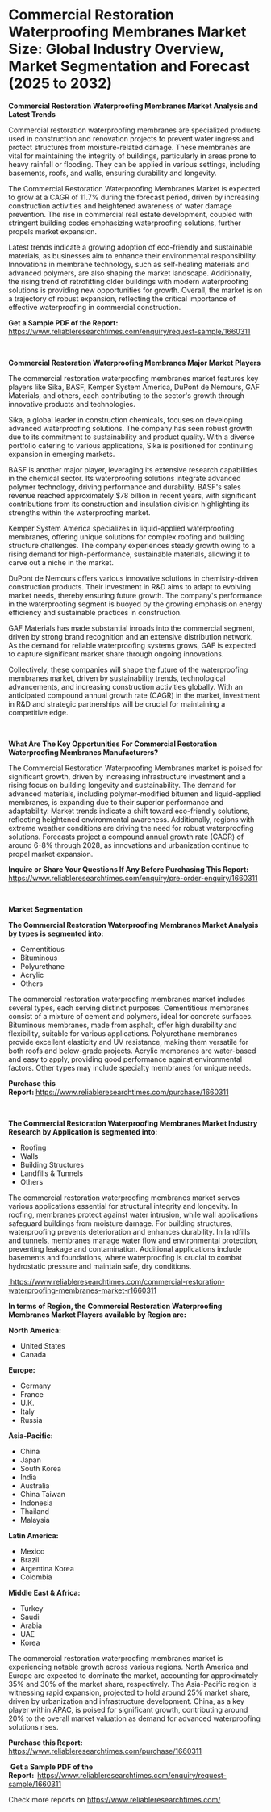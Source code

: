<p><h1>Commercial Restoration Waterproofing Membranes Market Size: Global Industry Overview, Market Segmentation and Forecast (2025 to 2032)</h1></p><p><strong>Commercial Restoration Waterproofing Membranes Market Analysis and Latest Trends</strong></p>
<p><p>Commercial restoration waterproofing membranes are specialized products used in construction and renovation projects to prevent water ingress and protect structures from moisture-related damage. These membranes are vital for maintaining the integrity of buildings, particularly in areas prone to heavy rainfall or flooding. They can be applied in various settings, including basements, roofs, and walls, ensuring durability and longevity.</p><p>The Commercial Restoration Waterproofing Membranes Market is expected to grow at a CAGR of 11.7% during the forecast period, driven by increasing construction activities and heightened awareness of water damage prevention. The rise in commercial real estate development, coupled with stringent building codes emphasizing waterproofing solutions, further propels market expansion. </p><p>Latest trends indicate a growing adoption of eco-friendly and sustainable materials, as businesses aim to enhance their environmental responsibility. Innovations in membrane technology, such as self-healing materials and advanced polymers, are also shaping the market landscape. Additionally, the rising trend of retrofitting older buildings with modern waterproofing solutions is providing new opportunities for growth. Overall, the market is on a trajectory of robust expansion, reflecting the critical importance of effective waterproofing in commercial construction.</p></p>
<p><strong>Get a Sample PDF of the Report:&nbsp;</strong> <a href="https://www.reliableresearchtimes.com/enquiry/request-sample/1660311?utm_campaign=2006&utm_medium=2&utm_source=Github&utm_content=ia&utm_term=17012025&utm_id=commercial-restoration-waterproofing-membranes">https://www.reliableresearchtimes.com/enquiry/request-sample/1660311</a></p>
<p>&nbsp;</p>
<p><strong>Commercial Restoration Waterproofing Membranes Major Market Players</strong></p>
<p><p>The commercial restoration waterproofing membranes market features key players like Sika, BASF, Kemper System America, DuPont de Nemours, GAF Materials, and others, each contributing to the sector's growth through innovative products and technologies.</p><p>Sika, a global leader in construction chemicals, focuses on developing advanced waterproofing solutions. The company has seen robust growth due to its commitment to sustainability and product quality. With a diverse portfolio catering to various applications, Sika is positioned for continuing expansion in emerging markets.</p><p>BASF is another major player, leveraging its extensive research capabilities in the chemical sector. Its waterproofing solutions integrate advanced polymer technology, driving performance and durability. BASF's sales revenue reached approximately $78 billion in recent years, with significant contributions from its construction and insulation division highlighting its strengths within the waterproofing market.</p><p>Kemper System America specializes in liquid-applied waterproofing membranes, offering unique solutions for complex roofing and building structure challenges. The company experiences steady growth owing to a rising demand for high-performance, sustainable materials, allowing it to carve out a niche in the market.</p><p>DuPont de Nemours offers various innovative solutions in chemistry-driven construction products. Their investment in R&D aims to adapt to evolving market needs, thereby ensuring future growth. The company's performance in the waterproofing segment is buoyed by the growing emphasis on energy efficiency and sustainable practices in construction.</p><p>GAF Materials has made substantial inroads into the commercial segment, driven by strong brand recognition and an extensive distribution network. As the demand for reliable waterproofing systems grows, GAF is expected to capture significant market share through ongoing innovations.</p><p>Collectively, these companies will shape the future of the waterproofing membranes market, driven by sustainability trends, technological advancements, and increasing construction activities globally. With an anticipated compound annual growth rate (CAGR) in the market, investment in R&D and strategic partnerships will be crucial for maintaining a competitive edge.</p></p>
<p>&nbsp;</p>
<p><strong>What Are The Key Opportunities For Commercial Restoration Waterproofing Membranes Manufacturers?</strong></p>
<p><p>The Commercial Restoration Waterproofing Membranes market is poised for significant growth, driven by increasing infrastructure investment and a rising focus on building longevity and sustainability. The demand for advanced materials, including polymer-modified bitumen and liquid-applied membranes, is expanding due to their superior performance and adaptability. Market trends indicate a shift toward eco-friendly solutions, reflecting heightened environmental awareness. Additionally, regions with extreme weather conditions are driving the need for robust waterproofing solutions. Forecasts project a compound annual growth rate (CAGR) of around 6-8% through 2028, as innovations and urbanization continue to propel market expansion.</p></p>
<p><strong>Inquire or Share Your Questions If Any Before Purchasing This Report:</strong> <a href="https://www.reliableresearchtimes.com/enquiry/pre-order-enquiry/1660311?utm_campaign=2006&utm_medium=2&utm_source=Github&utm_content=ia&utm_term=17012025&utm_id=commercial-restoration-waterproofing-membranes">https://www.reliableresearchtimes.com/enquiry/pre-order-enquiry/1660311</a></p>
<p>&nbsp;</p>
<p><strong>Market Segmentation</strong></p>
<p><strong>The Commercial Restoration Waterproofing Membranes Market Analysis by types is segmented into:</strong></p>
<p><ul><li>Cementitious</li><li>Bituminous</li><li>Polyurethane</li><li>Acrylic</li><li>Others</li></ul></p>
<p><p>The commercial restoration waterproofing membranes market includes several types, each serving distinct purposes. Cementitious membranes consist of a mixture of cement and polymers, ideal for concrete surfaces. Bituminous membranes, made from asphalt, offer high durability and flexibility, suitable for various applications. Polyurethane membranes provide excellent elasticity and UV resistance, making them versatile for both roofs and below-grade projects. Acrylic membranes are water-based and easy to apply, providing good performance against environmental factors. Other types may include specialty membranes for unique needs.</p></p>
<p><strong>Purchase this Report:&nbsp;</strong><a href="https://www.reliableresearchtimes.com/purchase/1660311?utm_campaign=2006&utm_medium=2&utm_source=Github&utm_content=ia&utm_term=17012025&utm_id=commercial-restoration-waterproofing-membranes">https://www.reliableresearchtimes.com/purchase/1660311</a></p>
<p>&nbsp;</p>
<p><strong>The Commercial Restoration Waterproofing Membranes Market Industry Research by Application is segmented into:</strong></p>
<p><ul><li>Roofing</li><li>Walls</li><li>Building Structures</li><li>Landfills & Tunnels</li><li>Others</li></ul></p>
<p><p>The commercial restoration waterproofing membranes market serves various applications essential for structural integrity and longevity. In roofing, membranes protect against water intrusion, while wall applications safeguard buildings from moisture damage. For building structures, waterproofing prevents deterioration and enhances durability. In landfills and tunnels, membranes manage water flow and environmental protection, preventing leakage and contamination. Additional applications include basements and foundations, where waterproofing is crucial to combat hydrostatic pressure and maintain safe, dry conditions.</p></p>
<p><a href="https://www.reliableresearchtimes.com/commercial-restoration-waterproofing-membranes-market-r1660311?utm_campaign=2006&utm_medium=2&utm_source=Github&utm_content=ia&utm_term=17012025&utm_id=commercial-restoration-waterproofing-membranes">&nbsp;https://www.reliableresearchtimes.com/commercial-restoration-waterproofing-membranes-market-r1660311</a></p>
<p><strong>In terms of Region, the Commercial Restoration Waterproofing Membranes Market Players available by Region are:</strong></p>
<p>
    <p> <strong> North America: </strong>
        <ul>
            <li>United States</li>
            <li>Canada</li>
        </ul>
        </p> 
    <p> <strong> Europe: </strong>
        <ul>
            <li>Germany</li>
            <li>France</li>
            <li>U.K.</li>
            <li>Italy</li>
            <li>Russia</li>
        </ul>
        </p> 
    <p> <strong> Asia-Pacific: </strong>
        <ul>
            <li>China</li>
            <li>Japan</li>
            <li>South Korea</li>
            <li>India</li>
            <li>Australia</li>
            <li>China Taiwan</li>
            <li>Indonesia</li>
            <li>Thailand</li>
            <li>Malaysia</li>
        </ul>
        </p> 
    <p> <strong> Latin America: </strong>
        <ul>
            <li>Mexico</li>
            <li>Brazil</li>
            <li>Argentina Korea</li>
            <li>Colombia</li>
        </ul>
        </p> 
    <p> <strong> Middle East & Africa: </strong>
        <ul>
            <li>Turkey</li>
            <li>Saudi</li>
            <li>Arabia</li>
            <li>UAE</li>
            <li>Korea</li>
        </ul>
    </p>
    </p>
<p><p>The commercial restoration waterproofing membranes market is experiencing notable growth across various regions. North America and Europe are expected to dominate the market, accounting for approximately 35% and 30% of the market share, respectively. The Asia-Pacific region is witnessing rapid expansion, projected to hold around 25% market share, driven by urbanization and infrastructure development. China, as a key player within APAC, is poised for significant growth, contributing around 20% to the overall market valuation as demand for advanced waterproofing solutions rises.</p></p>
<p><strong>Purchase this Report: </strong><a href="https://www.reliableresearchtimes.com/purchase/1660311?utm_campaign=2006&utm_medium=2&utm_source=Github&utm_content=ia&utm_term=17012025&utm_id=commercial-restoration-waterproofing-membranes">https://www.reliableresearchtimes.com/purchase/1660311</a></p>
<p>&nbsp;<strong>Get a Sample PDF of the Report:&nbsp;&nbsp;</strong><a href="https://www.reliableresearchtimes.com/enquiry/request-sample/1660311?utm_campaign=2006&utm_medium=2&utm_source=Github&utm_content=ia&utm_term=17012025&utm_id=commercial-restoration-waterproofing-membranes">https://www.reliableresearchtimes.com/enquiry/request-sample/1660311</a></p>
<p><strong></strong></p>
<p>Check more reports on <a href="https://www.reliableresearchtimes.com/?utm_campaign=2006&utm_medium=2&utm_source=Github&utm_content=ia&utm_term=17012025&utm_id=commercial-restoration-waterproofing-membranes">https://www.reliableresearchtimes.com/</a></p>